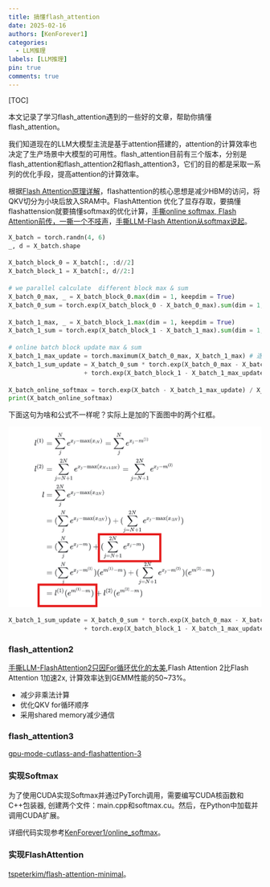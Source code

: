 ```yaml
---
title: 搞懂flash_attention
date: 2025-02-16
authors: [KenForever1]
categories: 
  - LLM推理
labels: [LLM推理]
pin: true
comments: true
---
```


[TOC]

本文记录了学习flash_attention遇到的一些好的文章，帮助你搞懂flash_attention。

我们知道现在的LLM大模型主流是基于attention搭建的，attention的计算效率也决定了生产场景中大模型的可用性。flash_attention目前有三个版本，分别是flash_attention和flash_attention2和flash_attention3，它们的目的都是采取一系列的优化手段，提高attention的计算效率。

<!-- more -->

根据[Flash Attention原理详解](https://zhuanlan.zhihu.com/p/676655352)，flashattention的核心思想是减少HBM的访问，将QKV切分为小块后放入SRAM中。FlashAttention 优化了显存存取，要搞懂flashattension就要搞懂softmax的优化计算，[手撕online softmax, Flash Attention前传，一撕一个不吱声](https://zhuanlan.zhihu.com/p/5078640012)，[手撕LLM-Flash Attention从softmax说起](https://zhuanlan.zhihu.com/p/663932651)。


```python
X_batch = torch.randn(4, 6)
_, d = X_batch.shape

X_batch_block_0 = X_batch[:, :d//2]
X_batch_block_1 = X_batch[:, d//2:]

# we parallel calculate  different block max & sum
X_batch_0_max, _ = X_batch_block_0.max(dim = 1, keepdim = True)
X_batch_0_sum = torch.exp(X_batch_block_0 - X_batch_0_max).sum(dim = 1, keepdim = True)

X_batch_1_max, _ = X_batch_block_1.max(dim = 1, keepdim = True)
X_batch_1_sum = torch.exp(X_batch_block_1 - X_batch_1_max).sum(dim = 1, keepdim = True)

# online batch block update max & sum
X_batch_1_max_update = torch.maximum(X_batch_0_max, X_batch_1_max) # 逐个元素找最大值
X_batch_1_sum_update = X_batch_0_sum * torch.exp(X_batch_0_max - X_batch_1_max_update) \
                     + torch.exp(X_batch_block_1 - X_batch_1_max_update).sum(dim = 1, keepdim = True) # block sum

X_batch_online_softmax = torch.exp(X_batch - X_batch_1_max_update) / X_batch_1_sum_update
print(X_batch_online_softmax)
```

下面这句为啥和公式不一样呢？实际上是加的下面图中的两个红框。

![](https://raw.githubusercontent.com/KenForever1/CDN/main/online_softmax.png)

```python
X_batch_1_sum_update = X_batch_0_sum * torch.exp(X_batch_0_max - X_batch_1_max_update) \
                     + torch.exp(X_batch_block_1 - X_batch_1_max_update).sum(dim = 1, keepdim = True) # block sum
```

### flash_attention2

[手撕LLM-FlashAttention2只因For循环优化的太美](https://zhuanlan.zhihu.com/p/670085985),Flash Attention 2比Flash Attention 1加速2x, 计算效率达到GEMM性能的50~73%。

+ 减少非乘法计算
+ 优化QKV for循环顺序
+ 采用shared memory减少通信

### flash_attention3

[gpu-mode-cutlass-and-flashattention-3](https://research.colfax-intl.com/gpu-mode-cutlass-and-flashattention-3/)

### 实现Softmax

为了使用CUDA实现Softmax并通过PyTorch调用，需要编写CUDA核函数和C++包装器, 创建两个文件：main.cpp和softmax.cu。然后，在Python中加载并调用CUDA扩展。

详细代码实现参考[KenForever1/online_softmax](https://github.com/KenForever1/cpp_idioms/tree/main/cuda/online_softmax)。

### 实现FlashAttention

[tspeterkim/flash-attention-minimal](https://github.com/tspeterkim/flash-attention-minimal/blob/main/bench.py)。
